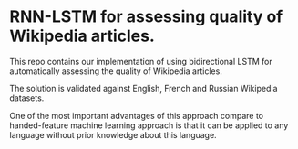 # RNN-LSTM for assessing quality of Wikipedia articles.

This repo contains our implementation of using bidirectional LSTM for automatically assessing the quality of Wikipedia articles.

The solution is validated against English, French and Russian Wikipedia datasets.

One of the most important advantages of this approach compare to handed-feature machine learning approach is that it can be applied to any language without prior knowledge about this language.